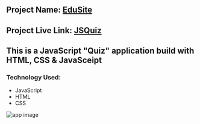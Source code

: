 ## Project Name: [EduSite](https://js-quickquiz.netlify.app)

## Project Live Link: [JSQuiz](https://js-quickquiz.netlify.app)

## This is a JavaScript "Quiz" application build with HTML, CSS & JavaSceipt

### Technology Used:
- JavaScript
- HTML
- CSS

![app image](https://i.ibb.co/rpkC26R/currency-converter.png)
